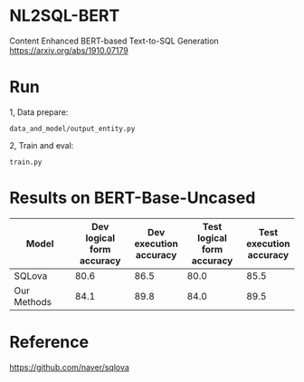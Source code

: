 # NL2SQL-BERT

Content Enhanced BERT-based Text-to-SQL Generation https://arxiv.org/abs/1910.07179

# Run

1, Data prepare:

`data_and_model/output_entity.py`

2, Train and eval:

`train.py`

# Results on BERT-Base-Uncased
| **Model**   | Dev <br />logical form <br />accuracy | Dev<br />execution<br/> accuracy | Test<br /> logical form<br /> accuracy | Test<br /> execution<br /> accuracy |
| ----------- | ------------------------------------- | -------------------------------- | -------------------------------------- | ----------------------------------- |
| SQLova    | 80.6                      | 86.5                  | 80.0                        | 85.5                   |
| Our Methods | 84.1                      | 89.8                | 84.0                      | 89.5 |

# Reference 

https://github.com/naver/sqlova
